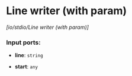 # Line writer (with param)

_[io/stdio/Line writer (with param)]_

### Input ports:

* __line__: ` string `


* __start__: ` any `

